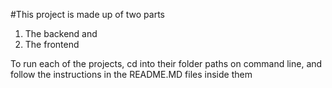 #This project is made up of two parts
1. The backend and
2. The frontend


To run each of the projects, cd into their folder paths on command line, and follow the instructions in the README.MD files inside them
